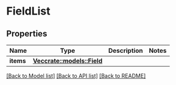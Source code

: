 # FieldList

## Properties

Name | Type | Description | Notes
------------ | ------------- | ------------- | -------------
**items** | [**Vec<crate::models::Field>**](Field.md) |  | 

[[Back to Model list]](../README.md#documentation-for-models) [[Back to API list]](../README.md#documentation-for-api-endpoints) [[Back to README]](../README.md)


